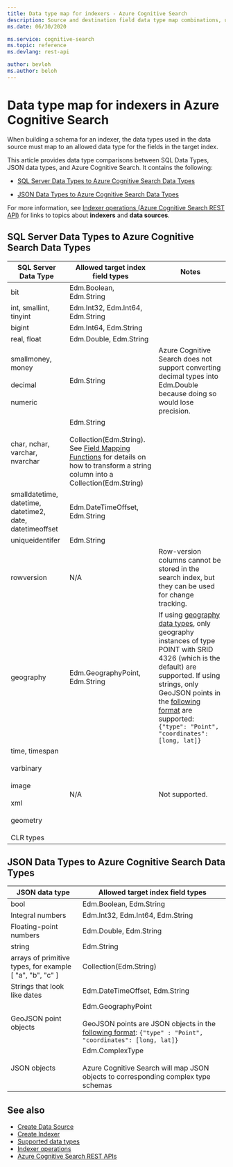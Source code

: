 ```yaml
---
title: Data type map for indexers - Azure Cognitive Search
description: Source and destination field data type map combinations, used when crawling external data sources for data ingestion in an Azure Cognitive Search index.
ms.date: 06/30/2020

ms.service: cognitive-search
ms.topic: reference
ms.devlang: rest-api

author: bevloh
ms.author: beloh
---
```

# Data type map for indexers in Azure Cognitive Search

When building a schema for an indexer, the data types used in the data source must map to an allowed data type for the fields in the target index.  

This article provides data type comparisons between SQL Data Types, JSON data types, and Azure Cognitive Search. It contains the following:  

- [SQL Server Data Types to Azure Cognitive Search Data Types](#bkmk_sql_search)  

- [JSON Data Types to Azure Cognitive Search Data Types](#bkmk_json_search)  

For more information, see [Indexer operations &#40;Azure Cognitive Search REST API&#41;](indexer-operations.md) for links to topics about **indexers** and **data sources**.  

##  <a name="bkmk_sql_search"></a> SQL Server Data Types to Azure Cognitive Search Data Types  

|SQL Server Data Type|Allowed target index field types|Notes|  
|--------------------------|--------------------------------------|-----------|  
|bit|Edm.Boolean, Edm.String||  
|int, smallint, tinyint|Edm.Int32, Edm.Int64, Edm.String||  
|bigint|Edm.Int64, Edm.String||  
|real, float|Edm.Double, Edm.String||  
|smallmoney, money<br /><br /> decimal<br /><br /> numeric|Edm.String|Azure Cognitive Search does not support converting decimal types into Edm.Double because doing so would lose precision.|  
|char, nchar, varchar, nvarchar|Edm.String <br /><br/>Collection(Edm.String). See [Field Mapping Functions](/azure/search/search-indexer-field-mappings#field-mapping-functions) for details on how to transform a string column into a Collection(Edm.String)|  
|smalldatetime, datetime, datetime2, date, datetimeoffset|Edm.DateTimeOffset, Edm.String||  
|uniqueidentifer|Edm.String||  
|rowversion|N/A|Row-version columns cannot be stored in the search index, but they can be used for change tracking.|  
|geography|Edm.GeographyPoint, Edm.String| If using [geography data types](/sql/relational-databases/spatial/create-construct-and-query-geography-instances), only geography instances of type POINT with SRID 4326 (which is the default) are supported. If using strings, only GeoJSON points in the [following format](https://tools.ietf.org/html/rfc7946#appendix-A.1) are supported: `{"type": "Point", "coordinates": [long, lat]}`|  
|time, timespan<br /><br /> varbinary<br /><br /> image<br /><br /> xml<br /><br /> geometry<br /><br /> CLR types|N/A|Not supported.|  

##  <a name="bkmk_json_search"></a> JSON Data Types to Azure Cognitive Search Data Types  

|JSON data type|Allowed target index field types|  
|--------------------|--------------------------------------|  
|bool|Edm.Boolean, Edm.String|  
|Integral numbers|Edm.Int32, Edm.Int64, Edm.String|  
|Floating-point numbers|Edm.Double, Edm.String|  
|string|Edm.String|  
|arrays of primitive types, for example [ "a", "b", "c" ]|Collection(Edm.String)|  
|Strings that look like dates|Edm.DateTimeOffset, Edm.String|  
|GeoJSON point objects|Edm.GeographyPoint<br /><br /> GeoJSON points are JSON objects in the [following format](https://tools.ietf.org/html/rfc7946#appendix-A.1): `{"type" : "Point", "coordinates": [long, lat]}`|
|JSON objects|Edm.ComplexType<br /><br /> Azure Cognitive Search will map JSON objects to corresponding complex type schemas|  

## See also  

+ [Create Data Source](create-data-source.md)   
+ [Create Indexer](create-indexer.md)   
+ [Supported data types](supported-data-types.md)   
+ [Indexer operations](indexer-operations.md)   
+ [Azure Cognitive Search REST APIs](index.md)  
